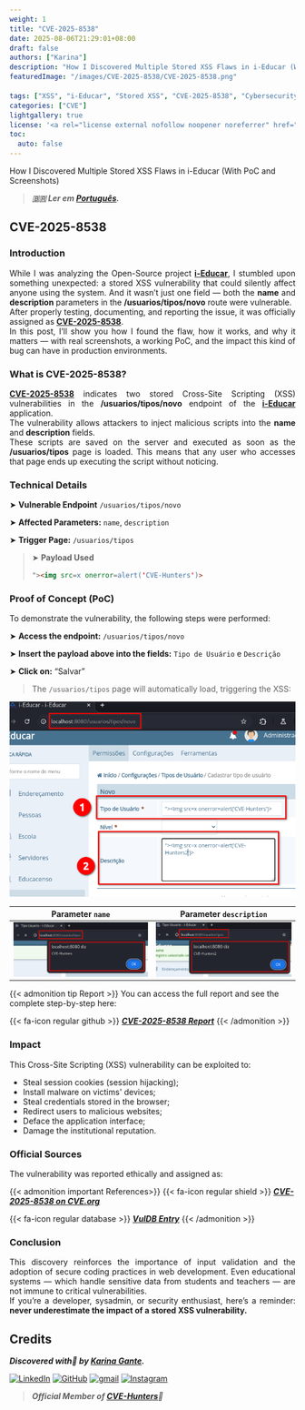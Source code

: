 ```yaml
---
weight: 1
title: "CVE-2025-8538"
date: 2025-08-06T21:29:01+08:00
draft: false
authors: ["Karina"]
description: "How I Discovered Multiple Stored XSS Flaws in i-Educar (With PoC and Screenshots)"
featuredImage: "/images/CVE-2025-8538/CVE-2025-8538.png"

tags: ["XSS", "i-Educar", "Stored XSS", "CVE-2025-8538", "Cybersecurity"]
categories: ["CVE"]
lightgallery: true
license: '<a rel="license external nofollow noopener noreferrer" href="https://creativecommons.org/licenses/by-nc/4.0/" target="_blank">CC BY-NC 4.0</a>'
toc:
  auto: false
---
```


How I Discovered Multiple Stored XSS Flaws in i-Educar (With PoC and Screenshots)

<!--more-->

> ***🇧🇷 Ler em [Português](http://karinagante.github.io/pt-br/cve-2025-8538).***

## CVE-2025-8538

### Introduction

<p align="justify">While I was analyzing the Open-Source project <b><a href="https://github.com/portabilis/i-educar" target=_blank>i-Educar</a></b>, I stumbled upon something unexpected: a stored XSS vulnerability that could silently affect anyone using the system. And it wasn’t just one field — both the <b>name</b> and <b>description</b> parameters in the <b>/usuarios/tipos/novo</b> route were vulnerable. </br> After properly testing, documenting, and reporting the issue, it was officially assigned as <b><a href="https://www.cve.org/CVERecord?id=CVE-2025-8538" target=_blank>CVE-2025-8538</a></b>. </br> In this post, I’ll show you how I found the flaw, how it works, and why it matters — with real screenshots, a working PoC, and the impact this kind of bug can have in production environments. </p>

### What is CVE-2025-8538?

<p align="justify"><b><a href="https://www.cve.org/CVERecord?id=CVE-2025-8538" target=_blank>CVE-2025-8538</a></b> indicates two stored Cross-Site Scripting (XSS) vulnerabilities in the <b>/usuarios/tipos/novo</b> endpoint of the <b><a href="https://github.com/portabilis/i-educar" target=_blank>i-Educar</a></b> application. </br> The vulnerability allows attackers to inject malicious scripts into the <b>name</b> and <b>description</b> fields. </br> These scripts are saved on the server and executed as soon as the <b>/usuarios/tipos</b> page is loaded. This means that any user who accesses that page ends up executing the script without noticing. </p>

### Technical Details

➤ **Vulnerable Endpoint** `/usuarios/tipos/novo`

➤ **Affected Parameters:** `name`, `description`

➤ **Trigger Page:** `/usuarios/tipos`

> ➤ **Payload Used** 
> ```html
>"><img src=x onerror=alert('CVE-Hunters')>
>```

### Proof of Concept (PoC)

To demonstrate the vulnerability, the following steps were performed:

➤ **Access the endpoint:** `/usuarios/tipos/novo`

➤ **Insert the payload above into the fields:** `Tipo de Usuário` e `Descrição`

➤ **Click on:** “Salvar”

> The `/usuarios/tipos` page will automatically load, triggering the XSS:

![](/images/CVE-2025-8538/PoC3.png) 

|   Parameter `name`         |    Parameter `description`        |
|:------------:|:------------:|
| ![](/images/CVE-2025-8538/PoC1.png)    | ![](/images/CVE-2025-8538/PoC2.png)  |

{{< admonition tip Report >}} 
You can access the full report and see the complete step-by-step here:

{{< fa-icon regular github >}} 
***[CVE-2025-8538 Report](https://github.com/KarinaGante/KGSec/blob/main/CVEs/i-educar/CVE-2025-8538.md)***
{{< /admonition >}}

### Impact

This Cross-Site Scripting (XSS) vulnerability can be exploited to:

- Steal session cookies (session hijacking);
- Install malware on victims' devices;
- Steal credentials stored in the browser;
- Redirect users to malicious websites;
- Deface the application interface;
- Damage the institutional reputation.

### Official Sources

The vulnerability was reported ethically and assigned as:

{{< admonition important References>}} 
{{< fa-icon regular shield >}} 
***[CVE-2025-8538 on CVE.org](https://www.cve.org/CVERecord?id=CVE-2025-8538)***

{{< fa-icon regular database >}} 
***[VulDB Entry](https://vuldb.com/?id.318667)***
{{< /admonition >}}

### Conclusion

<p align="justify">This discovery reinforces the importance of input validation and the adoption of secure coding practices in web development. Even educational systems — which handle sensitive data from students and teachers — are not immune to critical vulnerabilities. </br> If you’re a developer, sysadmin, or security enthusiast, here’s a reminder: <b>never underestimate the impact of a stored XSS vulnerability.</b></p>

## Credits

***Discovered with💜 by [Karina Gante](https://karinagante.github.io/).*** 

[![LinkedIn](https://skillicons.dev/icons?i=linkedin&theme=dark)](https://www.linkedin.com/in/karina-gante/)
[![GitHub](https://skillicons.dev/icons?i=github&theme=dark)](https://www.github.com/KarinaGante/)
[![gmail](https://skillicons.dev/icons?i=gmail&theme=dark)](mailto:karina.gante1@gmail.com)
[![Instagram](https://skillicons.dev/icons?i=instagram&theme=dark)](https://www.instagram.com/karinovisk02/)

> ***Official Member of [CVE-Hunters](https://www.cvehunters.com/)🏹***